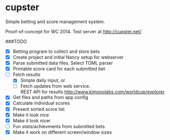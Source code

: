 cupster
=======

Simple betting and score management system. 

Proof-of-concept for WC 2014.  Test server at http://cupster.net/

###TODO
- [x] Betting program to collect and store bets
- [x] Create project and initial Nancy setup for webserver
- [x] Parse submitted data files. Select TOML parser
- [x] Printable score card for each submitted bet
- [ ] Fetch results 
    - [x] Simple daily input, or
    - [ ] Fetch updates from web service.  
    REST API for results http://www.kimonolabs.com/worldcup/explorer
- [x] Get files and paths from app config
- [x] Calculate individual scores
- [x] Present sorted score list
- [x] Make it look nice
- [x] Make it look nicer
- [ ] Fun stats/achievments from submitted bets
- [x] Make it work on different screen/window sizes
